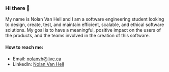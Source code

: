 ### Hi there 👋

My name is Nolan Van Hell and I am a software engineering student looking to design, create, test, and maintain efficient, scalable, and ethical software solutions.
My goal is to have a meaningful, positive impact on the users of the products, and the teams involved in the creation of this software.  
  
  
#### How to reach me:
- Email: [nolanvh@live.ca](mailto:nolanvh@live.ca)
- LinkedIn: [Nolan Van Hell](www.linkedin.com/in/nolanvanhell)

<!--
**NolanVH/NolanVH** is a ✨ _special_ ✨ repository because its `README.md` (this file) appears on your GitHub profile.

Here are some ideas to get you started:

- 🔭 I’m currently working on ...
- 🌱 I’m currently learning ...
- 👯 I’m looking to collaborate on ...
- 🤔 I’m looking for help with ...
- 💬 Ask me about ...
- 📫 How to reach me: ...
- 😄 Pronouns: ...
- ⚡ Fun fact: ...
-->
